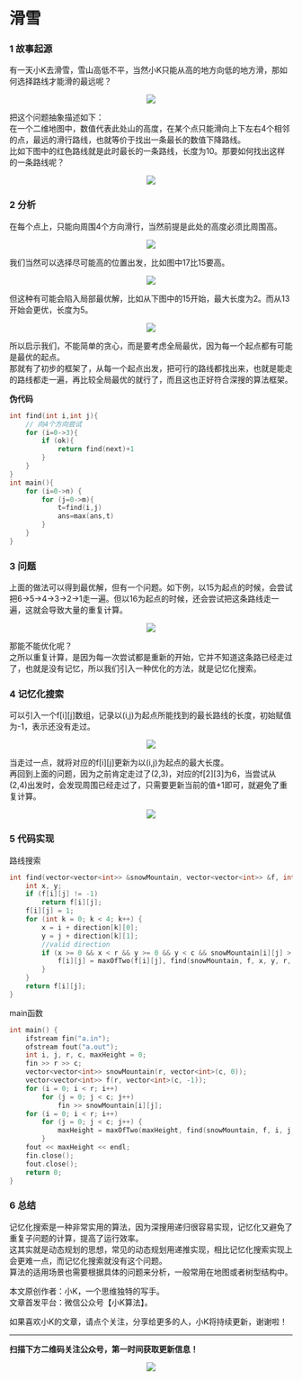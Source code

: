 # 滑雪

### 1 故事起源
有一天小K去滑雪，雪山高低不平，当然小K只能从高的地方向低的地方滑，那如何选择路线才能滑的最远呢？
<div align=center><img src="img-滑雪/1-1.jpg" style="max-height: 300px;"></div>


把这个问题抽象描述如下：  
在一个二维地图中，数值代表此处山的高度，在某个点只能滑向上下左右4个相邻的点，最远的滑行路线，也就等价于找出一条最长的数值下降路线。  
比如下图中的红色路线就是此时最长的一条路线，长度为10。那要如何找出这样的一条路线呢？
<div align=center><img src="img-滑雪/1-2.jpg" style="max-height: 300px;"></div>

### 2 分析
在每个点上，只能向周围4个方向滑行，当然前提是此处的高度必须比周围高。
<div align=center><img src="img-滑雪/2-1.jpg" style="max-height: 300px;"></div>


我们当然可以选择尽可能高的位置出发，比如图中17比15要高。
<div align=center><img src="img-滑雪/2-2.jpg" style="max-height: 300px;"></div>

但这种有可能会陷入局部最优解，比如从下图中的15开始，最大长度为2。而从13开始会更优，长度为5。
<div align=center><img src="img-滑雪/2-3.jpg" style="max-height: 300px;"></div>

所以启示我们，不能简单的贪心，而是要考虑全局最优，因为每一个起点都有可能是最优的起点。  
那就有了初步的框架了，从每一个起点出发，把可行的路线都找出来，也就是能走的路线都走一遍，再比较全局最优的就行了，而且这也正好符合深搜的算法框架。  

**伪代码**
```cpp
int find(int i,int j){
	// 向4个方向尝试
	for (i=0->3){
		if (ok){
			return find(next)+1
		}
	}
}
int main(){
	for (i=0->n) {
		for (j=0->m){
			t=find(i,j)
			ans=max(ans,t)
		}
	}
}
```


### 3 问题
上面的做法可以得到最优解，但有一个问题。如下例，以15为起点的时候，会尝试把6->5->4->3->2->1走一遍。但以16为起点的时候，还会尝试把这条路线走一遍，这就会导致大量的重复计算。
<div align=center><img src="img-滑雪/3-1.jpg" style="max-height: 300px;"></div>

那能不能优化呢？  
之所以重复计算，是因为每一次尝试都是重新的开始，它并不知道这条路已经走过了，也就是没有记忆，所以我们引入一种优化的方法，就是记忆化搜索。



### 4 记忆化搜索
可以引入一个f[i][j]数组，记录以(i,j)为起点所能找到的最长路线的长度，初始赋值为-1，表示还没有走过。
<div align=center><img src="img-滑雪/4-1.jpg" style="max-height: 300px;"></div>

当走过一点，就将对应的f[i][j]更新为以(i,j)为起点的最大长度。  
再回到上面的问题，因为之前肯定走过了(2,3)，对应的f[2][3]为6，当尝试从(2,4)出发时，会发现周围已经走过了，只需要更新当前的值+1即可，就避免了重复计算。
<div align=center><img src="img-滑雪/4-2.jpg" style="max-height: 300px;"></div>


### 5 代码实现
路线搜索
```cpp
int find(vector<vector<int>> &snowMountain, vector<vector<int>> &f, int i, int j, int r, int c) {
    int x, y;
    if (f[i][j] != -1)
        return f[i][j];
    f[i][j] = 1;
    for (int k = 0; k < 4; k++) {
        x = i + direction[k][0];
        y = j + direction[k][1];
        //valid direction
        if (x >= 0 && x < r && y >= 0 && y < c && snowMountain[i][j] > snowMountain[x][y]) {
            f[i][j] = maxOfTwo(f[i][j], find(snowMountain, f, x, y, r, c) + 1);
        }
    }
    return f[i][j];
}
```
main函数
```cpp
int main() {
    ifstream fin("a.in");
    ofstream fout("a.out");
    int i, j, r, c, maxHeight = 0;
    fin >> r >> c;
    vector<vector<int>> snowMountain(r, vector<int>(c, 0));
    vector<vector<int>> f(r, vector<int>(c, -1));
    for (i = 0; i < r; i++)
        for (j = 0; j < c; j++)
            fin >> snowMountain[i][j];
    for (i = 0; i < r; i++)
        for (j = 0; j < c; j++) {
            maxHeight = maxOfTwo(maxHeight, find(snowMountain, f, i, j, r, c));
        }
    fout << maxHeight << endl;
    fin.close();
    fout.close();
    return 0;
}
```

### 6 总结
记忆化搜索是一种非常实用的算法，因为深搜用递归很容易实现，记忆化又避免了重复子问题的计算，提高了运行效率。  
这其实就是动态规划的思想，常见的动态规划用递推实现，相比记忆化搜索实现上会更难一点，而记忆化搜索就没有这个问题。  
算法的适用场景也需要根据具体的问题来分析，一般常用在地图或者树型结构中。

本文原创作者：小K，一个思维独特的写手。  
文章首发平台：微信公众号【小K算法】。  

如果喜欢小K的文章，请点个关注，分享给更多的人，小K将持续更新，谢谢啦！

---
**扫描下方二维码关注公众号，第一时间获取更新信息！**  
<div align=center><img src="../../../qrcode.gif" style="max-height: 300px;"></div>